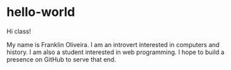 # hello-world

Hi class!

My name is Franklin Oliveira. I am an introvert interested in computers and history. I am also a student interested in web programming. I hope to build a presence on GitHub to serve that end.

